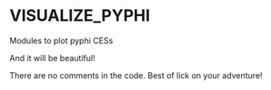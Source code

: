 # VISUALIZE_PYPHI
Modules to plot pyphi CESs

And it will be beautiful!

There are no comments in the code. 
Best of lick on your adventure! 
